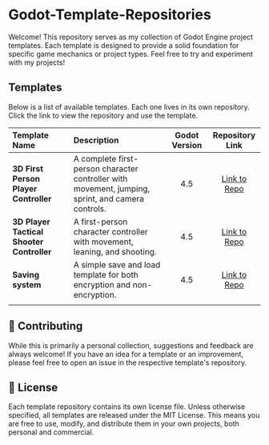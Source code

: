 # Godot-Template-Repositories

Welcome! This repository serves as my collection of Godot Engine project templates. Each template is designed to provide a solid foundation for specific game mechanics or project types. Feel free to try and experiment with my projects!

## Templates

Below is a list of available templates. Each one lives in its own repository. Click the link to view the repository and use the template.

| Template Name | Description | Godot Version | Repository Link |
| :---------------- | :------------------------------------------------------ | :--------------: | :----------------------------------------------------------: |
| **3D First Person Player Controller** | A complete first-person character controller with movement, jumping, sprint, and camera controls. | 4.5 | <a href="https://github.com/RasyaDevansyah/Godot-3D-Character-Controller-Template" target="_blank">Link to Repo</a> |
| **3D Player Tactical Shooter Controller** | A first-person character controller with movement, leaning, and shooting. | 4.5 | <a href="https://github.com/RasyaDevansyah/Godot-Tactical-Shooter-Template" target="_blank">Link to Repo</a> |
| **Saving system** | A simple save and load template for both encryption and non-encryption. | 4.5 | <a href="https://github.com/RasyaDevansyah/Godot-Saving-System-Template" target="_blank">Link to Repo</a> |
| | | | |

## 🤝 Contributing
While this is primarily a personal collection, suggestions and feedback are always welcome! If you have an idea for a template or an improvement, please feel free to open an issue in the respective template's repository.

## 📄 License
Each template repository contains its own license file. Unless otherwise specified, all templates are released under the MIT License. This means you are free to use, modify, and distribute them in your own projects, both personal and commercial.

